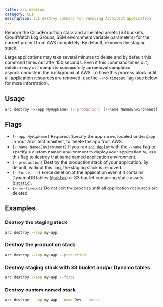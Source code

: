 ```yaml
---
title: arc destroy
category: CLI
description: CLI destroy command for removing Architect application
---
```


Remove the CloudFormation stack and all related assets (S3 buckets, CloudWatch Log Groups, SSM environment variable parameters) for the current project from AWS completely. By default, removes the staging stack.

Large applications may take several minutes to delete and by default this command times out after 150 seconds. Even if this command times out, deletion may still complete successfully as removal completes asynchronously in the background at AWS. To have this process block until all application resources are removed, use the `--no-timeout` flag (see below for more information).

## Usage

```bash
arc destroy <--app MyAppName> [--production] [--name NamedEnvironment] [--force]
```

## Flags

- `[--app MyAppName]` Required. Specify the app name, located under `@app` in your Architect manifest, to delete the app from AWS.
- `[--name NamedEnvironment]` If you ran [`arc deploy`][deploy] with the `--name` flag to specify a custom named environment to deploy your application to, use this flag to destroy that same named application environment.
- `[--production]` Destroy the production stack of your application. By default, without this flag, the staging stack is removed.
- `[--force, -f]` Force deletion of the application even if it contains DynamoDB tables ([`@tables`][tables]) or S3 bucket containing static assets ([`@static`][static]).
- `[--no-timeout]` Do not exit the process until all application resources are deleted.

## Examples

### Destroy the staging stack

```bash
arc destroy --app my-app
```

### Destroy the production stack

```bash
arc destroy --app my-app --production
```

### Destroy staging stack with S3 bucket and/or Dynamo tables

```bash
arc destroy --app my-app --force
```

### Destroy custom named stack

```bash
arc destroy --app my-app --name Dev --force
```

[deploy]: deploy
[tables]: ../project-manifest/tables
[static]: ../project-manifest/static
